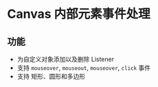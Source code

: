 # Canvas 内部元素事件处理

## 功能
* 为自定义对象添加以及删除 Listener
* 支持 `mouseover`, `mouseout`, `mouseover`, `click` 事件
* 支持 矩形、圆形和多边形

